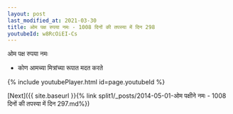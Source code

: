```yaml
---
layout: post
last_modified_at: 2021-03-30
title: ओम पक्ष रुपया नमः - 1008 दिनों की तपस्या में दिन 298
youtubeId: w8RcOiEI-Cs
---
```

 
 
 ओम पक्ष रुपया नमः  
 
 -  कोण आमच्या मित्रांच्या रूपात मदत करते 
 
  
 
  
 
 
 
 
 
 


{% include youtubePlayer.html id=page.youtubeId %}
 
[Next]({{ site.baseurl }}{% link  split1/_posts/2014-05-01-ओम पक्षीने नमः - 1008 दिनों की तपस्या में दिन 297.md%})
 

